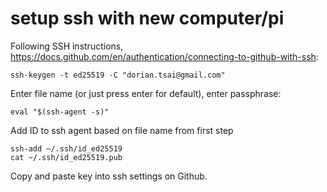 # setup ssh with new computer/pi

Following SSH instructions, https://docs.github.com/en/authentication/connecting-to-github-with-ssh:

    ssh-keygen -t ed25519 -C "dorian.tsai@gmail.com"
    
Enter file name (or just press enter for default), enter passphrase:

    eval "$(ssh-agent -s)"
    
Add ID to ssh agent based on file name from first step

    ssh-add ~/.ssh/id_ed25519
    cat ~/.ssh/id_ed25519.pub

Copy and paste key into ssh settings on Github.
